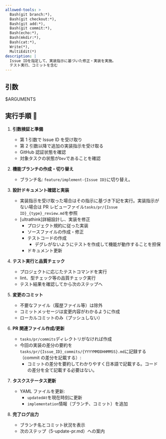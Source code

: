 ```yaml
---
allowed-tools: >
  Bash(git branch:*),
  Bash(git checkout:*),
  Bash(git add:*),
  Bash(git commit:*),
  Bash(echo:*),
  Bash(mkdir:*),
  Bash(cat:*),
  Write(*),
  MultiEdit(*)
description: |
  Issue IDを指定して、実装指示に基づいた修正・実装を実施。
  テスト実行、コミットを含む
---
```


## 引数

$ARGUMENTS

## 実行手順 🤖

1. **引数検証と準備**

   - 第 1 引数で Issue ID を受け取り
   - 第 2 引数以降で追加の実装指示を受け取る
   - GitHub 認証状態を確認
   - 対象タスクの状態が`Dev`であることを確認

2. **機能ブランチの作成・切り替え**

   - ブランチ名: `feature/implement-{Issue ID}`に切り替え。

3. **設計ドキュメント確認と実装**

   - 実装指示を受け取った場合はその指示に基づき下記を実行。実装指示がない場合は PR レビューファイル`tasks/pr/{Issue ID}_{type}_review.md`を参照
   - [ultrathink]詳細設計し、実装を修正
     - プロジェクト規約に従った実装
     - ソースファイルの作成・修正
     - テストコードの作成
       - デグレがないようにテストを作成して機能が動作することを担保
     - ドキュメント更新

4. **テスト実行と品質チェック**

   - プロジェクトに応じたテストコマンドを実行
   - lint、型チェック等の品質チェック実行
   - テスト結果を確認してから次のステップへ

5. **変更のコミット**

   - 不要なファイル（履歴ファイル等）は除外
   - コミットメッセージは変更内容がわかるように作成
   - ローカルコミットのみ（プッシュしない）

6. **PR 関連ファイル作成/更新**

   - `tasks/pr/commits`ディレクトリがなければ作成
   - 今回の実装の差分の要約を`tasks/pr/{Issue_ID}_commits/{YYYYMMDDHHMMSS}.md`に記録する（commit の差分を記載する）:
     - コミットの差分を要約してわかりやすく日本語で記載する。コードの差分を全て記載する必要はない。

7. **タスクステータス更新**

   - YAML ファイルを更新:
     - `updatedAt`を現在時刻に更新
     - `implementation`情報（ブランチ、コミット）を追加

8. **完了ログ出力**

   - ブランチ名とコミット状況を表示
   - 次のステップ（5-update-pr.md）への案内
